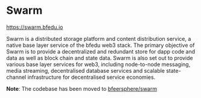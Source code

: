 # Swarm

https://swarm.bfedu.io

Swarm is a distributed storage platform and content distribution service, a native base layer service of the bfedu web3 stack. The primary objective of Swarm is to provide a decentralized and redundant store for dapp code and data as well as block chain and state data. Swarm is also set out to provide various base layer services for web3, including node-to-node messaging, media streaming, decentralised database services and scalable state-channel infrastructure for decentralised service economies.

**Note**: The codebase has been moved to [bfeersphere/swarm](https://github.com/bfeersphere/swarm)
